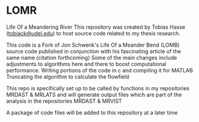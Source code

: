 # LOMR
Life Of a Meandering River
This repository was created by Tobias Hasse (tobiack@udel.edu) to host source code related to my thesis research.

This code is a Fork of Jon Schwenk's Life Of a Meander Bend (LOMB) source code published in conjunction with his fascinating article of the same name (citation forthcoming) 
Some of the main changes include adjustments to algorithms here and there to boost computational performance.
Writing portions of the code in c and compiling it for MATLAB
Truncating the algorithm to calculate the flowfield

This repo is specifically set up to be called by functions in my repositories MRDAST & MRLATS and will generate output files which are part of the analysis in the repositories MRDAST & MRVIST

A package of code files will be added to this repository at a later time

